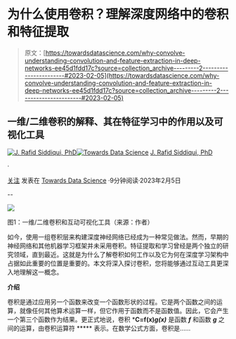# 为什么使用卷积？理解深度网络中的卷积和特征提取

> 原文：[https://towardsdatascience.com/why-convolve-understanding-convolution-and-feature-extraction-in-deep-networks-ee45d1fdd17c?source=collection_archive---------2-----------------------#2023-02-05](https://towardsdatascience.com/why-convolve-understanding-convolution-and-feature-extraction-in-deep-networks-ee45d1fdd17c?source=collection_archive---------2-----------------------#2023-02-05)

## **一维/二维卷积的解释、其在特征学习中的作用以及可视化工具**

[](https://azad-wolf.medium.com/?source=post_page-----ee45d1fdd17c--------------------------------)[![J. Rafid Siddiqui, PhD](../Images/02280890ed87239c75cbcbfa7c5d686c.png)](https://azad-wolf.medium.com/?source=post_page-----ee45d1fdd17c--------------------------------)[](https://towardsdatascience.com/?source=post_page-----ee45d1fdd17c--------------------------------)[![Towards Data Science](../Images/a6ff2676ffcc0c7aad8aaf1d79379785.png)](https://towardsdatascience.com/?source=post_page-----ee45d1fdd17c--------------------------------) [J. Rafid Siddiqui, PhD](https://azad-wolf.medium.com/?source=post_page-----ee45d1fdd17c--------------------------------)

·

[关注](https://medium.com/m/signin?actionUrl=https%3A%2F%2Fmedium.com%2F_%2Fsubscribe%2Fuser%2Feb523dd294ec&operation=register&redirect=https%3A%2F%2Ftowardsdatascience.com%2Fwhy-convolve-understanding-convolution-and-feature-extraction-in-deep-networks-ee45d1fdd17c&user=J.+Rafid+Siddiqui%2C+PhD&userId=eb523dd294ec&source=post_page-eb523dd294ec----ee45d1fdd17c---------------------post_header-----------) 发表在 [Towards Data Science](https://towardsdatascience.com/?source=post_page-----ee45d1fdd17c--------------------------------) ·9分钟阅读·2023年2月5日[](https://medium.com/m/signin?actionUrl=https%3A%2F%2Fmedium.com%2F_%2Fvote%2Ftowards-data-science%2Fee45d1fdd17c&operation=register&redirect=https%3A%2F%2Ftowardsdatascience.com%2Fwhy-convolve-understanding-convolution-and-feature-extraction-in-deep-networks-ee45d1fdd17c&user=J.+Rafid+Siddiqui%2C+PhD&userId=eb523dd294ec&source=-----ee45d1fdd17c---------------------clap_footer-----------)

--

[](https://medium.com/m/signin?actionUrl=https%3A%2F%2Fmedium.com%2F_%2Fbookmark%2Fp%2Fee45d1fdd17c&operation=register&redirect=https%3A%2F%2Ftowardsdatascience.com%2Fwhy-convolve-understanding-convolution-and-feature-extraction-in-deep-networks-ee45d1fdd17c&source=-----ee45d1fdd17c---------------------bookmark_footer-----------)![](../Images/f66c4e50e3736ce4f33b148180814a20.png)

图1：一维/二维卷积和互动可视化工具（来源：作者）

如今，使用一组卷积层来构建深度神经网络已经成为一种常见做法。然而，早期的神经网络和其他机器学习框架并未采用卷积。特征提取和学习曾经是两个独立的研究领域，直到最近。这就是为什么了解卷积如何工作以及它为何在深度学习架构中占据如此重要的位置是重要的。本文将深入探讨卷积，您将能够通过互动工具更深入地理解这一概念。

**介绍**

卷积是通过应用另一个函数来改变一个函数形状的过程。它是两个函数之间的运算，就像任何其他算术运算一样，但它作用于函数而不是函数值。因此，它会产生一个第三个函数作为结果。更正式地说，卷积 ***C=f(x)*g(x)*** 是函数 ***f*** 和函数 ***g*** 之间的运算，由卷积运算符 ***** 表示。在数学公式方面，卷积是……

